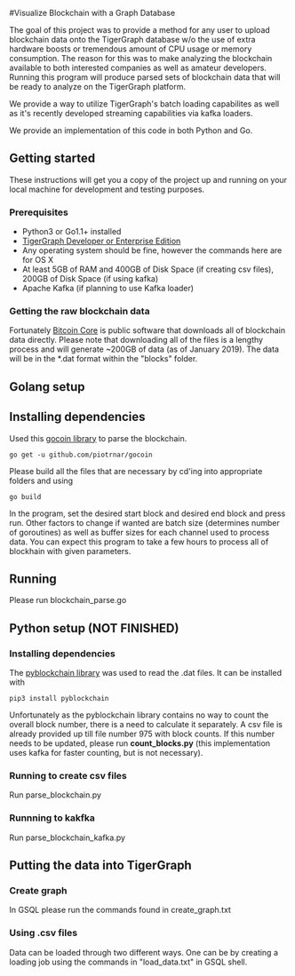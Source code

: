 #Visualize Blockchain with a Graph Database

The goal of this project was to provide a method for any user to upload blockchain data onto the TigerGraph database w/o the use of extra hardware boosts or tremendous amount of CPU usage or memory consumption. The reason for this was to make analyzing the blockchain available to both interested companies as well as amateur developers. Running this program will produce parsed sets of blockchain data that will be ready to analyze on the TigerGraph platform.

We provide a way to utilize TigerGraph's batch loading capabilites as well as it's recently developed streaming capabilities via kafka loaders.

We provide an implementation of this code in both Python and Go.

## Getting started

These instructions will get you a copy of the project up and running on your local machine for development and testing purposes.

### Prerequisites

* Python3 or Go1.1+ installed
* [TigerGraph Developer or Enterprise Edition](https://www.tigergraph.com/download/)
* Any operating system should be fine, however the commands here are for OS X
* At least 5GB of RAM and 400GB of Disk Space (if creating csv files), 200GB of Disk Space (if using kafka)
* Apache Kafka (if planning to use Kafka loader)

### Getting the raw blockchain data

Fortunately [Bitcoin Core](https://bitcoin.org/en/download) is public software that downloads all of blockchain data directly. Please note that downloading all of the files is a lengthy process and will generate ~200GB of data (as of January 2019). The data will be in the *.dat format within the "blocks" folder.

## Golang setup

## Installing dependencies

Used this [gocoin library](github.com/piotrnar/gocoin) to parse the blockchain. 

```
go get -u github.com/piotrnar/gocoin
```

Please build all the files that are necessary by cd'ing into appropriate folders and using 

`go build`

In the program, set the desired start block and desired end block and press run. Other factors to change if wanted are batch size (determines number of goroutines) as well as buffer sizes for each channel used to process data. You can expect this program to take a few hours to process all of blockhain with given parameters.

## Running

Please run blockchain_parse.go


## Python setup (NOT FINISHED)

### Installing dependencies

The [pyblockchain library](https://github.com/toidi/pyblockchain) was used to read the .dat files. It can be installed with

```
pip3 install pyblockchain
``` 

Unfortunately as the pyblockchain library contains no way to count the overall block number, there is a need to calculate it separately. A csv file is already provided up till file number 975 with block counts. If this number needs to be updated, please run **count_blocks.py** (this implementation uses kafka for faster counting, but is not necessary).

### Running to create csv files

Run parse_blockchain.py

### Runnning to kakfka

Run parse_blockchain_kafka.py


## Putting the data into TigerGraph

### Create graph

In GSQL please run the commands found in create_graph.txt

### Using .csv files

Data can be loaded through two different ways. One can be by creating a loading job using the commands in "load_data.txt" in GSQL shell. 